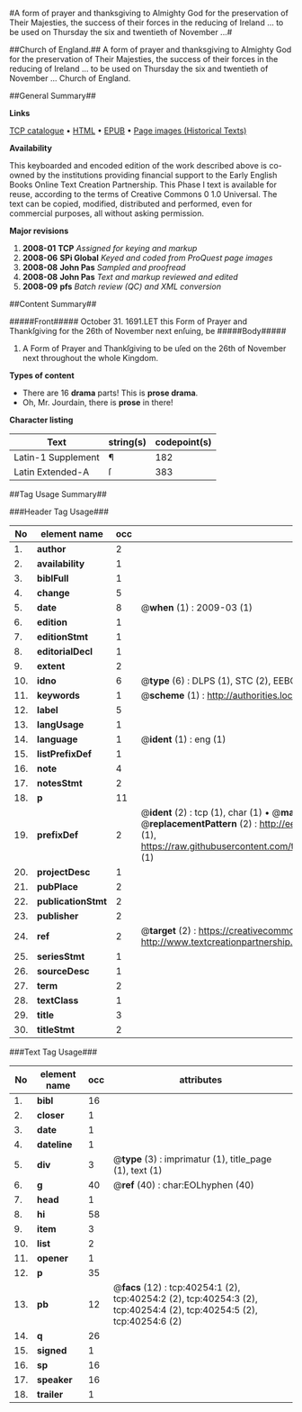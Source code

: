 #A form of prayer and thanksgiving to Almighty God for the preservation of Their Majesties, the success of their forces in the reducing of Ireland ... to be used on Thursday the six and twentieth of November ...#

##Church of England.##
A form of prayer and thanksgiving to Almighty God for the preservation of Their Majesties, the success of their forces in the reducing of Ireland ... to be used on Thursday the six and twentieth of November ...
Church of England.

##General Summary##

**Links**

[TCP catalogue](http://www.ota.ox.ac.uk/tcp/)  • 
[HTML](http://tei.it.ox.ac.uk/tcp/Texts-HTML/free/A33/A33011.html)  • 
[EPUB](http://tei.it.ox.ac.uk/tcp/Texts-EPUB/free/A33/A33011.epub) • 
[Page images (Historical Texts)](https://data.historicaltexts.jisc.ac.uk/view?pubId=eebo-07880470e&pageId=eebo-07880470e-40254-1)

**Availability**

This keyboarded and encoded edition of the
	       work described above is co-owned by the institutions
	       providing financial support to the Early English Books
	       Online Text Creation Partnership. This Phase I text is
	       available for reuse, according to the terms of Creative
	       Commons 0 1.0 Universal. The text can be copied,
	       modified, distributed and performed, even for
	       commercial purposes, all without asking permission.

**Major revisions**

1. __2008-01__ __TCP__ *Assigned for keying and markup*
1. __2008-06__ __SPi Global__ *Keyed and coded from ProQuest page images*
1. __2008-08__ __John Pas__ *Sampled and proofread*
1. __2008-08__ __John Pas__ *Text and markup reviewed and edited*
1. __2008-09__ __pfs__ *Batch review (QC) and XML conversion*

##Content Summary##

#####Front#####
October 31. 1691.LET this Form of Prayer and Thankſgiving for the 26th of November next enſuing, be 
#####Body#####

1. A Form of Prayer and Thankſgiving to be uſed on the 26th of November next throughout the whole Kingdom.

**Types of content**

  * There are 16 **drama** parts! This is **prose drama**.
  * Oh, Mr. Jourdain, there is **prose** in there!

**Character listing**


|Text|string(s)|codepoint(s)|
|---|---|---|
|Latin-1 Supplement|¶|182|
|Latin Extended-A|ſ|383|

##Tag Usage Summary##

###Header Tag Usage###

|No|element name|occ|attributes|
|---|---|---|---|
|1.|__author__|2||
|2.|__availability__|1||
|3.|__biblFull__|1||
|4.|__change__|5||
|5.|__date__|8| @__when__ (1) : 2009-03 (1)|
|6.|__edition__|1||
|7.|__editionStmt__|1||
|8.|__editorialDecl__|1||
|9.|__extent__|2||
|10.|__idno__|6| @__type__ (6) : DLPS (1), STC (2), EEBO-CITATION (1), OCLC (1), VID (1)|
|11.|__keywords__|1| @__scheme__ (1) : http://authorities.loc.gov/ (1)|
|12.|__label__|5||
|13.|__langUsage__|1||
|14.|__language__|1| @__ident__ (1) : eng (1)|
|15.|__listPrefixDef__|1||
|16.|__note__|4||
|17.|__notesStmt__|2||
|18.|__p__|11||
|19.|__prefixDef__|2| @__ident__ (2) : tcp (1), char (1)  •  @__matchPattern__ (2) : ([0-9\-]+):([0-9IVX]+) (1), (.+) (1)  •  @__replacementPattern__ (2) : http://eebo.chadwyck.com/downloadtiff?vid=$1&page=$2 (1), https://raw.githubusercontent.com/textcreationpartnership/Texts/master/tcpchars.xml#$1 (1)|
|20.|__projectDesc__|1||
|21.|__pubPlace__|2||
|22.|__publicationStmt__|2||
|23.|__publisher__|2||
|24.|__ref__|2| @__target__ (2) : https://creativecommons.org/publicdomain/zero/1.0/ (1), http://www.textcreationpartnership.org/docs/. (1)|
|25.|__seriesStmt__|1||
|26.|__sourceDesc__|1||
|27.|__term__|2||
|28.|__textClass__|1||
|29.|__title__|3||
|30.|__titleStmt__|2||


###Text Tag Usage###

|No|element name|occ|attributes|
|---|---|---|---|
|1.|__bibl__|16||
|2.|__closer__|1||
|3.|__date__|1||
|4.|__dateline__|1||
|5.|__div__|3| @__type__ (3) : imprimatur (1), title_page (1), text (1)|
|6.|__g__|40| @__ref__ (40) : char:EOLhyphen (40)|
|7.|__head__|1||
|8.|__hi__|58||
|9.|__item__|3||
|10.|__list__|2||
|11.|__opener__|1||
|12.|__p__|35||
|13.|__pb__|12| @__facs__ (12) : tcp:40254:1 (2), tcp:40254:2 (2), tcp:40254:3 (2), tcp:40254:4 (2), tcp:40254:5 (2), tcp:40254:6 (2)|
|14.|__q__|26||
|15.|__signed__|1||
|16.|__sp__|16||
|17.|__speaker__|16||
|18.|__trailer__|1||
